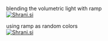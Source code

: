 blending the volumetric light with ramp  
[<img src="http://shrani.si/t/2r/Vl/CMIGjcb/blenderrampingthecolors.jpg" style="border: 0px;" alt="Shrani.si" />][1]

using ramp as random colors  
[<img src="http://shrani.si/t/3t/11j/2PiDcuum/blenderrampasrandomcolor.jpg" style="border: 0px;" alt="Shrani.si" />][2]

 [1]: http://shrani.si/f/2r/Vl/CMIGjcb/blenderrampingthecolors.png
 [2]: http://shrani.si/f/3t/11j/2PiDcuum/blenderrampasrandomcolor.png